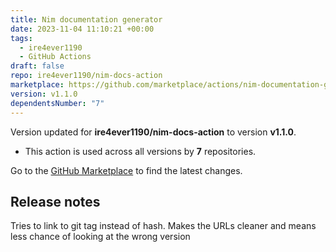 ```yaml
---
title: Nim documentation generator
date: 2023-11-04 11:10:21 +00:00
tags:
  - ire4ever1190
  - GitHub Actions
draft: false
repo: ire4ever1190/nim-docs-action
marketplace: https://github.com/marketplace/actions/nim-documentation-generator
version: v1.1.0
dependentsNumber: "7"
---
```



Version updated for **ire4ever1190/nim-docs-action** to version **v1.1.0**.
- This action is used across all versions by **7** repositories.

Go to the [GitHub Marketplace](https://github.com/marketplace/actions/nim-documentation-generator) to find the latest changes.

## Release notes

Tries to link to git tag instead of hash. Makes the URLs cleaner and means less chance of looking at the wrong version
